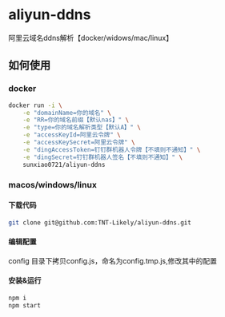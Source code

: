# aliyun-ddns

阿里云域名ddns解析【docker/widows/mac/linux】

## 如何使用

### docker

```bash
docker run -i \
    -e "domainName=你的域名" \
    -e "RR=你的域名前缀【默认nas】" \
    -e "type=你的域名解析类型【默认A】" \
    -e "accessKeyId=阿里云令牌" \
    -e "accessKeySecret=阿里云令牌" \
    -e "dingAccessToken=钉钉群机器人令牌【不填则不通知】" \
    -e "dingSecret=钉钉群机器人签名【不填则不通知】" \
    sunxiao0721/aliyun-ddns
```

### macos/windows/linux

#### 下载代码

```bash
git clone git@github.com:TNT-Likely/aliyun-ddns.git
```

#### 编辑配置

config 目录下拷贝config.js，命名为config.tmp.js,修改其中的配置

#### 安装&运行

```bash
npm i
npm start
```
